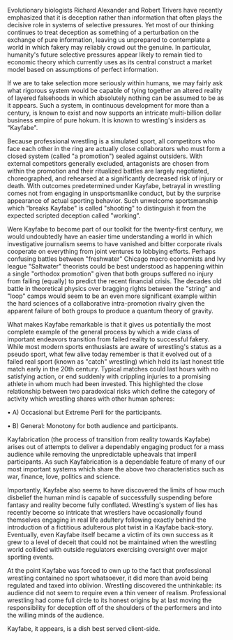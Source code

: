 Evolutionary biologists Richard Alexander and Robert Trivers have recently emphasized that it is deception rather than information that often plays the decisive role in systems of selective pressures. Yet most of our thinking continues to treat deception as something of a perturbation on the exchange of pure information, leaving us unprepared to contemplate a world in which fakery may reliably crowd out the genuine. In particular, humanity's future selective pressures appear likely to remain tied to economic theory which currently uses as its central construct a market model based on assumptions of perfect information.

If we are to take selection more seriously within humans, we may fairly ask what rigorous system would be capable of tying together an altered reality of layered falsehoods in which absolutely nothing can be assumed to be as it appears. Such a system, in continuous development for more than a century, is known to exist and now supports an intricate multi-billion dollar business empire of pure hokum. It is known to wrestling's insiders as “Kayfabe".

Because professional wrestling is a simulated sport, all competitors who face each other in the ring are actually close collaborators who must form a closed system (called "a promotion") sealed against outsiders. With external competitors generally excluded, antagonists are chosen from within the promotion and their ritualized battles are largely negotiated, choreographed, and rehearsed at a significantly decreased risk of injury or death. With outcomes predetermined under Kayfabe, betrayal in wrestling comes not from engaging in unsportsmanlike conduct, but by the surprise appearance of actual sporting behavior. Such unwelcome sportsmanship which "breaks Kayfabe" is called "shooting" to distinguish it from the expected scripted deception called "working".

Were Kayfabe to become part of our toolkit for the twenty-first century, we would undoubtedly have an easier time understanding a world in which investigative journalism seems to have vanished and bitter corporate rivals cooperate on everything from joint ventures to lobbying efforts. Perhaps confusing battles between "freshwater" Chicago macro economists and Ivy league "Saltwater" theorists could be best understood as happening within a single "orthodox promotion" given that both groups suffered no injury from failing (equally) to predict the recent financial crisis. The decades old battle in theoretical physics over bragging rights between the "string" and "loop" camps would seem to be an even more significant example within the hard sciences of a collaborative intra-promotion rivalry given the apparent failure of both groups to produce a quantum theory of gravity.

What makes Kayfabe remarkable is that it gives us potentially the most complete example of the general process by which a wide class of important endeavors transition from failed reality to successful fakery. While most modern sports enthusiasts are aware of wrestling's status as a pseudo sport, what few alive today remember is that it evolved out of a failed real sport (known as "catch" wrestling) which held its last honest title match early in the 20th century. Typical matches could last hours with no satisfying action, or end suddenly with crippling injuries to a promising athlete in whom much had been invested. This highlighted the close relationship between two paradoxical risks which define the category of activity which wrestling shares with other human spheres:

• A) Occasional but Extreme Peril for the participants.

• B) General: Monotony for both audience and participants.

Kayfabrication (the process of transition from reality towards Kayfabe) arises out of attempts to deliver a dependably engaging product for a mass audience while removing the unpredictable upheavals that imperil participants. As such Kayfabrication is a dependable feature of many of our most important systems which share the above two characteristics such as war, finance, love, politics and science.

Importantly, Kayfabe also seems to have discovered the limits of how much disbelief the human mind is capable of successfully suspending before fantasy and reality become fully conflated. Wrestling's system of lies has recently become so intricate that wrestlers have occasionally found themselves engaging in real life adultery following exactly behind the introduction of a fictitious adulterous plot twist in a Kayfabe back-story. Eventually, even Kayfabe itself became a victim of its own success as it grew to a level of deceit that could not be maintained when the wrestling world collided with outside regulators exercising oversight over major sporting events.

At the point Kayfabe was forced to own up to the fact that professional wrestling contained no sport whatsoever, it did more than avoid being regulated and taxed into oblivion. Wrestling discovered the unthinkable: its audience did not seem to require even a thin veneer of realism. Professional wrestling had come full circle to its honest origins by at last moving the responsibility for deception off of the shoulders of the performers and into the willing minds of the audience.

Kayfabe, it appears, is a dish best served client-side.